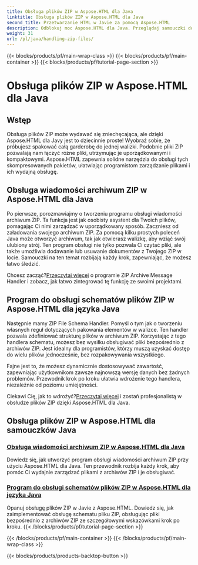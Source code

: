 ```yaml
---
title: Obsługa plików ZIP w Aspose.HTML dla Java
linktitle: Obsługa plików ZIP w Aspose.HTML dla Java
second_title: Przetwarzanie HTML w Javie za pomocą Aspose.HTML
description: Odblokuj moc Aspose.HTML dla Java. Przeglądaj samouczki dotyczące obsługi plików ZIP i poznaj podstawowe techniki skutecznego zarządzania archiwami ZIP.
weight: 31
url: /pl/java/handling-zip-files/
---
```


{{< blocks/products/pf/main-wrap-class >}}
{{< blocks/products/pf/main-container >}}
{{< blocks/products/pf/tutorial-page-section >}}

# Obsługa plików ZIP w Aspose.HTML dla Java

## Wstęp

Obsługa plików ZIP może wydawać się zniechęcająca, ale dzięki Aspose.HTML dla Javy jest to dziecinnie proste! Wyobraź sobie, że próbujesz spakować całą garderobę do jednej walizki. Podobnie pliki ZIP pozwalają nam łączyć różne pliki, utrzymując je uporządkowanymi i kompaktowymi. Aspose.HTML zapewnia solidne narzędzia do obsługi tych skompresowanych pakietów, ułatwiając programistom zarządzanie plikami i ich wydajną obsługę.

## Obsługa wiadomości archiwum ZIP w Aspose.HTML dla Java

Po pierwsze, porozmawiajmy o tworzeniu programu obsługi wiadomości archiwum ZIP. Ta funkcja jest jak osobisty asystent dla Twoich plików, pomagając Ci nimi zarządzać w uporządkowany sposób. Zaczniesz od załadowania swojego archiwum ZIP. Za pomocą kilku prostych poleceń Java może otworzyć archiwum, tak jak otwierasz walizkę, aby wziąć swój ulubiony strój. Ten program obsługi nie tylko pozwala Ci czytać pliki, ale także umożliwia dodawanie lub usuwanie dokumentów z Twojego ZIP w locie. Samouczki na ten temat rozbijają każdy krok, zapewniając, że możesz łatwo śledzić. 

 Chcesz zacząć?[Przeczytaj więcej](./zip-archive-message-handler/) o programie ZIP Archive Message Handler i zobacz, jak łatwo zintegrować tę funkcję ze swoimi projektami.

## Program do obsługi schematów plików ZIP w Aspose.HTML dla języka Java

Następnie mamy ZIP File Schema Handler. Pomyśl o tym jak o tworzeniu własnych reguł dotyczących pakowania elementów w walizce. Ten handler pozwala zdefiniować strukturę plików w archiwum ZIP. Korzystając z tego handlera schematu, możesz bez wysiłku obsługiwać pliki bezpośrednio z archiwów ZIP. Jest idealny dla programistów, którzy muszą uzyskać dostęp do wielu plików jednocześnie, bez rozpakowywania wszystkiego. 

Fajne jest to, że możesz dynamicznie dostosowywać zawartość, zapewniając użytkownikom zawsze najnowszą wersję danych bez żadnych problemów. Przewodnik krok po kroku ułatwia wdrożenie tego handlera, niezależnie od poziomu umiejętności. 

 Ciekawi Cię, jak to wdrożyć?[Przeczytaj więcej](./zip-file-schema-handler/) i zostań profesjonalistą w obsłudze plików ZIP dzięki Aspose.HTML dla Java.

## Obsługa plików ZIP w Aspose.HTML dla samouczków Java
### [Obsługa wiadomości archiwum ZIP w Aspose.HTML dla Java](./zip-archive-message-handler/)
Dowiedz się, jak utworzyć program obsługi wiadomości archiwum ZIP przy użyciu Aspose.HTML dla Java. Ten przewodnik rozbija każdy krok, aby pomóc Ci wydajnie zarządzać plikami z archiwów ZIP i je obsługiwać.
### [Program do obsługi schematów plików ZIP w Aspose.HTML dla języka Java](./zip-file-schema-handler/)
Opanuj obsługę plików ZIP w Javie z Aspose.HTML. Dowiedz się, jak zaimplementować obsługę schematu pliku ZIP, obsługując pliki bezpośrednio z archiwów ZIP ze szczegółowymi wskazówkami krok po kroku.
{{< /blocks/products/pf/tutorial-page-section >}}

{{< /blocks/products/pf/main-container >}}
{{< /blocks/products/pf/main-wrap-class >}}

{{< blocks/products/products-backtop-button >}}
